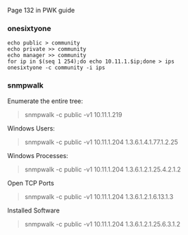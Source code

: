 Page 132 in PWK guide


### onesixtyone

```
echo public > community
echo private >> community
echo manager >> community
for ip in $(seq 1 254);do echo 10.11.1.$ip;done > ips
onesixtyone -c community -i ips
```


### snmpwalk

Enumerate the entire tree:

> snmpwalk -c public -v1 10.11.1.219

Windows Users:

> snmpwalk -c public -v1 10.11.1.204 1.3.6.1.4.1.77.1.2.25

Windows Processes:

> snmpwalk -c public -v1 10.11.1.204 1.3.6.1.2.1.25.4.2.1.2

Open TCP Ports

> snmpwalk -c public -v1 10.11.1.204 1.3.6.1.2.1.6.13.1.3


Installed Software

> snmpwalk -c public -v1 10.11.1.204 1.3.6.1.2.1.25.6.3.1.2




